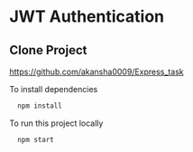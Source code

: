 
# JWT Authentication

## Clone Project
https://github.com/akansha0009/Express_task

To install dependencies

```bash
  npm install
```

To run this project locally

```bash
  npm start
```



